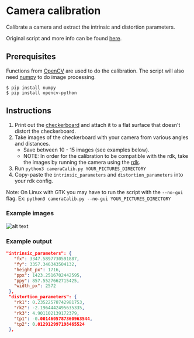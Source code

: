 # Camera calibration
Calibrate a camera and extract the intrinsic and distortion parameters.

Original script and more info can be found [here](https://docs.opencv.org/3.0-beta/doc/py_tutorials/py_calib3d/py_calibration/py_calibration.html).

## Prerequisites

Functions from [OpenCV](https://opencv.org/) are used to do the calibration. The script will also need [numpy](https://numpy.org/) to do image processing.
```
$ pip install numpy
$ pip install opencv-python
```

## Instructions
1. Print out the [checkerboard](./Checkerboard-A4-25mm-8x6.pdf) and attach it to a flat surface that doesn't distort the checkerboard.
2. Take images of the checkerboard with your camera from various angles and distances.
    * Save between 10 - 15 images (see examples below).
    * NOTE: In order for the calibration to be compatible with the rdk, take the images by running the camera using the [rdk](https://github.com/viamrobotics/rdk).
3. Run `python3 cameraCalib.py YOUR_PICTURES_DIRECTORY`
4. Copy-paste the `intrinsic_parameters` and `distortion_parameters` into your rdk config.

Note: On Linux with GTK you may have to run the script with the `--no-gui` flag. Ex: `python3 cameraCalib.py --no-gui YOUR_PICTURES_DIRECTORY`

### Example images
![alt text](ExampleImages.png "Example images")

### Example output
```json
"intrinsic_parameters": {
   "fx": 3347.5897730591887,
   "fy": 3357.346343504132,
   "height_px": 1716,
   "ppx": 1423.2516702442595,
   "ppy": 857.5527662715425,
   "width_px": 2572
 },
 "distortion_parameters": {
   "rk1": 0.23522578742981753,
   "rk2": -2.1964442495635335,
   "rk3": 4.901102139172379,
   "tp1": -0.0014605787360963544,
   "tp2": 0.012912997198465524
 },
 ```
